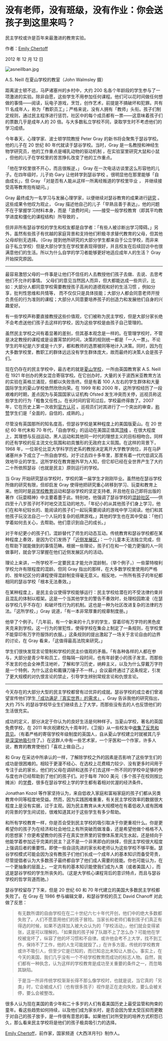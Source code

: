 # 没有老师，没有班级，没有作业：你会送孩子到这里来吗？

民主学校或许是百年来最激进的教育实验。

作者：[Emily Chertoff](https://www.theatlantic.com/author/emily-chertoff/)

2012 年 12 月 12 日

![asneillban.jpg](https://cdn.theatlantic.com/media/mt/national/asneillban.jpg)

A.S. Neill 在夏山学校的教室（John Walmsley 摄）

距离波士顿不远，马萨诸塞州的乡村中，大约 200 名各个年龄段的学生参与了一项激进的实验。除非自愿，这些学生不用参加任何课程。他们可以花时间做任何想做的事情——阅读，玩电子游戏，烹饪，创作艺术，前提是不搞破坏和犯罪。共有 11 名成年人，称为「教职员工」；严格来说，没有人拥有「教师」头衔。孩子们制定规则，通过民主程序进行惩罚，社区中的每个成员都有一票——这意味着孩子们的票数几乎是成年人的 20 倍。与大多数私立学校不同，录取学生时不考虑他们的学习成绩。

今年春天，心理学家、波士顿学院教授 Peter Gray 的新书将会聚焦于瑟谷学校。他的儿子在 20 世纪 80 年代就读于瑟谷学校。当时，Gray 是一名教授和神经生物学研究员，他的工作重点是哺乳动物的驱动机制 ，在实验室里研究大鼠和小鼠 ，但他的儿子在学校里的苦苦挣扎改变了他的工作重点。

「他在学校里很不开心，而且很叛逆，」 Gray 在一次电话访谈里这么形容他的儿子。在四年级时，儿子劝 Gary 让他转学到瑟谷学校 。很明显他在那里能够「自由成长」，但 Gray 「对是否有人能从这样一所离经叛道的学校里毕业 ， 并继续接受高等教育抱有疑问。」

Gray 最终成为一名学习与发展心理学家，以便继续对瑟谷教育的成果进行[研究](http://www.jstor.org/stable/1084948) 。 这些成果令他叹为观止， Gray 描述他自己的儿子「早熟且善于表达」，他的问题不在于掌握学习材料本身，而是「浪费时间」——接受一般学校教育（即其平均教学进度和僵化的课程结构）所导致的 。

但并非所有瑟谷学校的学生和校友都是自学者：「有些人被诊断出学习障碍。」另外，虽然有些孩子有优越的家庭背景和支持他们积极寻求替代教育的父母，但其他父母却别无选择。（Gray 提到他所研究的大部分学生都来自于公立学校，而非来自于私立学校）但是大部分学生在学校里表现得很好，并且校友在后续回访中也很满意他们的生活。所以为什么自学的学习者能够更好地适应成年人的生活？ Gray 开始探究原因。

***

最容易激怒父母的一件事是让他们不信任的人去教授他们孩子去做、去说、去思考他们不允许的事情。 父母们的意见当然因人而异，但大都能达成一些共识，比如：大部分人都同意学校需要教授孩子高尚的道德观和好的生活习惯 ，例如分享，批判性思维和共情等， 而不仅仅只是具体技能；大部分人都会同意老师开授负责任的行为准则的课程；大部分人同意要培养孩子的创造力和发展他们自身的兴趣爱好。

有一些学校声称要直接教授这些价值观，它们被称为民主学校，但是大部分家长绝不会考虑送他们孩子去这样的学校，因为这些学校是由孩子自己管理的。

虽然民主学校之间有着显著的差别，但其基本观念是一样的。在管理学校时，不管是决定教授的课程或是设置宵禁的时间，决策的规则统一都是「一人一票」。不论学生的年纪是六岁或是十六岁，都和教师的选票被同等地计入决策。同时，因为在大多数学校里，教职工的群体远远没有学生群体庞大，故而最终的决策人会是孩子们。

现在仍存在的民主学校中，最古老的就是[夏山学校](http://www.summerhillschool.co.uk/)，一所由英国教育家 A.S. Neill 在 1921 年创办的男女混合寄宿学校。在它创办时，大量的关于波西米亚教育方法的实验在英格兰涌现，但都以失败告终。但是有着 100 人左右的学生群体和大量国际学生的夏山学校依然欣欣向荣。在 1999 年和 2000 年，这所学校经历了一段艰难的时期，差点因为与英国国家认证机构 Ofsted 发生冲突而关停，巡视员称这些学生的行为「粗鲁又任性」。在长时间的官司过后，学校最终得救了。2007 年，它在历史上第一次收到[官方认可](http://www.guardian.co.uk/uk/2007/dec/01/ofsted.schools) 。巡视员们对其进行了一个突出的审查，[称赞](http://www.ofsted.gov.uk/inspection-reports/find-inspection-report/provider/CARE/SC024584)学生们是「全面的，自信的，成熟的。」

尽管没有英国那所的知名度高，但瑟谷学校是某种程度上的美国版夏山。在 20 世纪 60 年代末和 70 年代，「自由学校」的运动在美国正值其[顶峰](http://www.jstor.org/stable/20373543?seq=2) 。在很大程度上，其理想与反战运动，黑人运动和其他同一时代的理想主义的目标相吻合。同样的还有学校的反主流文化氛围和初具雏形的无政府主义氛围。在这样的背景下，1968 年，一位哥伦比亚大学科学历史系的教授决定离开大学教学岗位，并在马萨诸塞州乡下成立了一所自由学校。对于过去四十多年里，那里有着一代代低调又高效地毕业的学生。这所学校在教育圈外罕为人知，但它却已经在全世界产生了大约二十所依照瑟谷（也就是民主）原则运行的学校。

当 Gray 开始研究瑟谷学校时，学校的第一届学生才刚刚毕业。虽然他在瑟谷学校所做的研究有限，但却启发 Gray 使得他把研究重心转移到学习、玩耍和教育上来。他同时是[非学校教育](https://www.theatlantic.com/national/archive/2012/08/schools-out-forever-parents-who-dont-believe-in-education/260944/)运动和瑟谷学校的坚定支持者, 并且他在自己即将出版的著作《玩耍精神》中主要着墨于此。特别地，他强调了瑟谷学校的[混龄社区](http://www.jstor.org/stable/23093728)——供四至十八岁孩子时不时地交流互动的地方。「年纪小的从其他孩子们身上学习，他们在和年纪较长的、能阅读的孩子们一起玩需要阅读的游戏中学习阅读。他们和其他孩子玩没法自己一个人玩的复杂的纸牌游戏。」其他的学生也在其中受益：「他们学着如何去关心，去帮助。他们意识到自己的成长。」

对于年纪更小的孩子们，混龄替代了师生的动态互动。传统教育和瑟谷学校都在某种程度上奏效，是因为它们发扬了「[近侧发展区](http://en.wikipedia.org/wiki/Zone_of_proximal_development)」：一个儿童本无法独立完成，但在帮助下就能做到的事情范畴。根据一些理论，孩子们在和一个能力更强的人一同做事时，就会学习掌握在他们近侧发展区内的活动。

理论上来讲，一所学校不一定要民主才能允许混龄制，（举个例子，）一些蒙特梭利学校允许有限程度的混龄。但同 Gray 指出的那样，在大多数学校里使用的严格的、按年纪区分的课程使得混龄制变得毫无意义。相反地，一所所有孩子的年纪都相同的瑟谷学校「根本无法奏效。」

在某种程度上，是民主会议使得学校能够运行：民主学校给潜在的不受法律约束并且混乱的体制以框架。这是一个当其他学生的警告不奏效时，处理校园欺凌（在瑟谷学校几乎不存在）和破坏性行为的机制。这也是一种为社区改进复杂的法律的方法。「这所学校，」Gray 说道，「有一本非常厚重的规章制度册。」

他举了个例子。「几年前，有一个新来的十几岁的学生，穿着印有万字符的黑色皮夹克来到学校。这一行为的冒犯性，使得学校在集会上制定了一条规则，在学校里不能穿印有万字符服饰的衣服。」这条规则的提出激起了一场关于言论自由的边界的讨论，在 Gray 看来，「这值得最高法院来研究。」

学生们很快发现言论管制和学校的民主价值观的矛盾。「有各种各样的人都在参与，大部分是青少年和员工，但每隔一段时间，也有年龄更小的孩子发言。而那些不发言的也会全神贯注地听，了解和学习历史，纳粹主义，以及为什么穿戴万字符是一个特例，为什么这会和戴镰刀锤子不一样。」会议最终通过了这条规定，引发了更大规模的对仇恨言论的禁止，引导学生辨别常规言论和仇恨言论。

***

今天存在的大部分大型的民主学校都曾有过优异的成就。瑟谷学校的成立者们曾渴望宣传他们学生[「成功满足『真实世界』的需求」](http://www.jstor.org/discover/10.2307/1084948?searchUrl=%2Faction%2FdoBasicSearch%3FQuery%3D%22sudbury%2Bvalley%22%2Bschool%26Search%3DSearch%26gw%3Djtx%26prq%3Dsudbury%2Bvalley%2Bschool%26hp%3D25%26acc%3Doff%26aori%3Doff%26wc%3Don%26fc%3Doff&Search=yes&uid=3739256&uid=2134&uid=2&uid=70&uid=4&sid=21101428664217) 。Gray 告诉我他的研究指出，大约 75% 的瑟谷学校毕业生们继续去上了大学，而那些没有去的人也反馈他们的生活很充实。

成功的定义，部分决定于你认为的良好生活是何种样子。当夏山学校，著名的英国免费学校，在 2011 年庆祝建校九十周年时，《卫报》从一些校友中[收集了反思和意见](http://www.guardian.co.uk/education/2011/aug/19/summerhill-school-at-90)。（有着严格的寄宿学校年级制度的英国人，自从夏山学校建立时就被其几乎是[深深地吸引](http://www.independent.co.uk/news/education/schools/summerhill-inside-englands-most-controversial-private-school-772976.html)住了。）在这群人中有一些艺术家，一个牙医和一个作家，许多人说，教育的教育使他们「喜欢上做自己。」

和 Gray 在采访中所承认的一样，了解除学校之外的因素是否影响了这些学生们的成功是很困难的。相较于更漫不经心、在选校上花费精力较少、没有更多时间用于专注于此的家长，他们的父母在调研和送孩子们去这样一所不同的学校中足够的参与度也许已经帮助到了他们的孩子们。对于每年 7800 美元（多个孩子在校则按比摊派）的[学费](http://www.sudval.com/03_admi_01.html)，很多在瑟谷学校上学的学生都有着相对优渥的经济条件。

Jonathan Kozol 等作家坚持认为，来自低收入家庭和富裕家庭的孩子们都从另类教育中同等程度地受益。然而，因为实践困难重重，有关民主学校效率的数据很大程度上是没有实据，过于主观。因为民主教育从未大规模地在有着低收入或有困难的背景的学生间试验，很难知道其对于这些学生有多少帮助。

和所有学校教育一样，你是否会受到民主学校的吸引取决于你更重视什么。你是更希望你的孩子为在经济和社会地位上有所突破而做准备，还是希望他做个格格不入的思想家？你更希望教你的孩子在真实世界里的官僚体系里风生水起，还是倾向于他能学着参加近乎完美的民主？这不是一个非黑即白的抉择，但民主学校很大程度上强调后者的重要性。即使一些自诩先进的家长和老师认为这些学校不够平衡。瑟谷学校模式可能会因为没有教孩子们他们长成一个成年人的基本知识而备受苛责，尽管提倡者认为大多数孩子最终都自学了他们成人需要的技能。你也可能认为，在一个更抽象的层面上，一定共有的基本知识能使我们成为人类（或者美国人），而这是瑟谷学校的学生所丧失的。（这是大学核心课程背后的意识特点，而且与瑟谷学校的哲学背道而驰。）

瑟谷学校留存了下来，但是 20 世纪 60 和 70 年代建立的美国大多数民主学校都失败了。在 Gray 在 1986 参与编辑文章，和瑟谷学校的员工 David Chanoff 对此做了反思：

> 有无数所谓的自由学校在在二十世纪六七十年代开创，他们中的绝大多数都失败了。人们不愿意用他们的孩子冒险。当家长和老师们看到孩子们真正有得选的时候，如果不选择加入被大众认为的「学校活动」，他们就会变得紧张，这是可以理解的。「如果我的孩子掉了队跟不上了怎么办？可能他在学校被宠坏了，纵容了他的坏习惯和不自律。或许他会考不上大学，找不到工作，保持不了工作，他的人生可能就毁了。」在许多方面，传统的学校教育或许不吸引人，但至少它是已知的，而已知总比未知让人放心。事实上，在今天的美国，我们几乎没有一个不经学校教育而成功的标志人物。自然，我们都有一种执念，认为这样的学校教育是成功至关重要的条件之一，而忽略其缺陷。

>

> 于是当一所非传统学校渐渐长得不那么像学校时，也就是说，当它真的「另类」时，它会被成人们（也有很多孩子）视作是正在走向失败，要么会被关停，要么会被整改。

很多人认为现在美国的青少年和二十多岁的人们有着美国历史上最受监管和拘束的童年。看这些趋势如何持续，以及他们成为家长时，是否会因为曾太受压抑而更敢于对自己的孩子放手，是一件很有意思的事。如果他们对所受到的培养方式积怨已久，那么看来民主学校将是他们的孩子极具吸引力的选择。

[Emily Chertoff](https://www.theatlantic.com/author/emily-chertoff/)，前作家，国家频道《大西洋月刊》制作人。